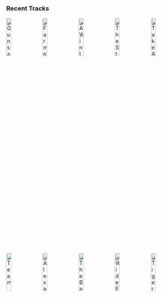 ### Recent Tracks
[<img src='https://lastfm.freetls.fastly.net/i/u/300x300/cf1fb97104eb7f3c7e76271ccfa35efb.jpg' width='16%' height='16%' alt='Guns and Ships'>](https://www.last.fm/music/leslie%2bodom%2bjr./_/guns%2band%2bships)&nbsp;&nbsp;&nbsp;&nbsp;[<img src='https://lastfm.freetls.fastly.net/i/u/300x300/cf1fb97104eb7f3c7e76271ccfa35efb.jpg' width='16%' height='16%' alt='Farmer Refuted'>](https://www.last.fm/music/thayne%2bjasperson/_/farmer%2brefuted)&nbsp;&nbsp;&nbsp;&nbsp;[<img src='https://lastfm.freetls.fastly.net/i/u/300x300/cf1fb97104eb7f3c7e76271ccfa35efb.jpg' width='16%' height='16%' alt='A Winters Ball'>](https://www.last.fm/music/leslie%2bodom%2bjr./_/a%2bwinter%2527s%2bball)&nbsp;&nbsp;&nbsp;&nbsp;[<img src='https://lastfm.freetls.fastly.net/i/u/300x300/0b08b1da9b9a4aa3c05273cd6088a0d2.jpg' width='16%' height='16%' alt='The Story Of Tonight'>](https://www.last.fm/music/lin-manuel%2bmiranda/_/the%2bstory%2bof%2btonight)&nbsp;&nbsp;&nbsp;&nbsp;[<img src='https://lastfm.freetls.fastly.net/i/u/300x300/cf1fb97104eb7f3c7e76271ccfa35efb.jpg' width='16%' height='16%' alt='Take A Break'>](https://www.last.fm/music/phillipa%2bsoo/_/take%2ba%2bbreak)&nbsp;&nbsp;&nbsp;&nbsp;<br>[<img src='https://lastfm.freetls.fastly.net/i/u/300x300/bf9dabcbd7d199f68da2e6a16300d260.png' width='16%' height='16%' alt='Team'>](https://www.last.fm/music/lorde/_/team)&nbsp;&nbsp;&nbsp;&nbsp;[<img src='https://lastfm.freetls.fastly.net/i/u/300x300/cf1fb97104eb7f3c7e76271ccfa35efb.jpg' width='16%' height='16%' alt='Alexander Hamilton'>](https://www.last.fm/music/leslie%2bodom%2bjr./_/alexander%2bhamilton)&nbsp;&nbsp;&nbsp;&nbsp;[<img src='https://lastfm.freetls.fastly.net/i/u/300x300/cb344e92203bb22743a6ac0fac59b2cc.png' width='16%' height='16%' alt='The Bare Necessities'>](https://www.last.fm/music/bill%2bmurray/_/the%2bbare%2bnecessities)&nbsp;&nbsp;&nbsp;&nbsp;[<img src='https://lastfm.freetls.fastly.net/i/u/300x300/20794d4965b4347d7c7cb9ace3145ef5.jpg' width='16%' height='16%' alt='Wide Eyes'>](https://www.last.fm/music/captain%2bkidd/_/wide%2beyes)&nbsp;&nbsp;&nbsp;&nbsp;[<img src='https://lastfm.freetls.fastly.net/i/u/300x300/3e79e5e7b82f4b19cbc01cf0b096d74d.png' width='16%' height='16%' alt='Tiger Striped Sky'>](https://www.last.fm/music/roo%2bpanes/_/tiger%2bstriped%2bsky)&nbsp;&nbsp;&nbsp;&nbsp;<br>